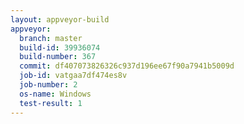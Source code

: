 ```yaml
---
layout: appveyor-build
appveyor:
  branch: master
  build-id: 39936074
  build-number: 367
  commit: df407073826326c937d196ee67f90a7941b5009d
  job-id: vatgaa7df474es8v
  job-number: 2
  os-name: Windows
  test-result: 1
---
```

